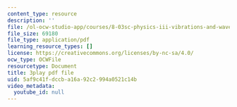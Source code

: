 ```yaml
---
content_type: resource
description: ''
file: /ol-ocw-studio-app/courses/8-03sc-physics-iii-vibrations-and-waves-fall-2016/5af9c41fdccba16a92c2994a0521c14b_FY6iXM9X5Fo.pdf
file_size: 69180
file_type: application/pdf
learning_resource_types: []
license: https://creativecommons.org/licenses/by-nc-sa/4.0/
ocw_type: OCWFile
resourcetype: Document
title: 3play pdf file
uid: 5af9c41f-dccb-a16a-92c2-994a0521c14b
video_metadata:
  youtube_id: null
---
```


